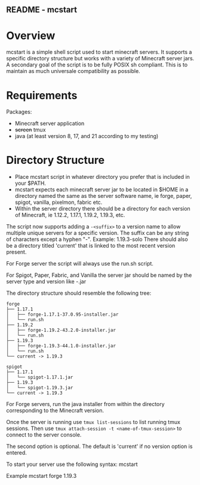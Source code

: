 ## README - mcstart

# Overview
mcstart is a simple shell script used to start minecraft servers.
It supports a specific directory structure but works with a variety of
Minecraft server jars.  
A secondary goal of the script is to be fully POSIX sh compliant. This
is to maintain as much universale compatibility as possible.

# Requirements
Packages:
- Minecraft server application
- ~~screen~~ tmux
- java (at least version 8, 17, and 21 according to my testing)

# Directory Structure
- Place mcstart script in whatever directory you prefer that is included
in your $PATH.
- mcstart expects each minecraft server jar to be located in $HOME in a 
directory named the same as the server software name, ie forge, paper,
spigot, vanilla, pixelmon, fabric etc.
- Within the server directory there should be a directory for each version
of Minecraft, ie 1.12.2, 1.17.1, 1.19.2, 1.19.3, etc.
  
The script now supports adding a `-<suffix>` to a version name to allow
multiple unique servers for a specific version. The suffix can be any
string of characters except a hyphen "-". Example: 1.19.3-solo 
There should also be a directory titled 'current' that is linked to the
most recent version present.  
  
For Forge server the script will always use the run.sh script.  
  
For Spigot, Paper, Fabric, and Vanilla the server jar should be named
by the server type and version like <server-name>-<MC-version>.jar  
  
The directory structure should resemble the following tree:  

    forge
    ├── 1.17.1
    │   ├── forge-1.17.1-37.0.95-installer.jar
    │   └── run.sh
    ├── 1.19.2
    │   ├── forge-1.19.2-43.2.0-installer.jar
    │   └── run.sh
    ├── 1.19.3
    │   ├── forge-1.19.3-44.1.0-installer.jar
    │   └── run.sh
    └── current -> 1.19.3

    spigot
    ├── 1.17.1
    │   └── spigot-1.17.1.jar
    ├── 1.19.3
    │   └── spigot-1.19.3.jar
    └── current -> 1.19.3

For Forge servers, run the java installer from within the directory
corresponding to the Minecraft version.

Once the server is running use `tmux list-sessions` to list running tmux 
sessions. Then use `tmux attach-session -t <name-of-tmux-session>` to
connect to the server console.

The second option <version> is optional. The default is 'current' if no
version option is entered.

To start your server use the following syntax:
    mcstart <server-type> <version>

Example
    mcstart forge 1.19.3
